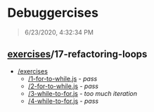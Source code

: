 # Debuggercises 

> 6/23/2020, 4:32:34 PM 

## [exercises](../README.md)/17-refactoring-loops 

- [/exercises](./exercises/README.md)
  - [/1-for-to-while.js](./exercises/README.md#1-for-to-whilejs) - _pass_ 
  - [/2-for-to-while.js](./exercises/README.md#2-for-to-whilejs) - _pass_ 
  - [/3-while-to-for.js](./exercises/README.md#3-while-to-forjs) - _too much iteration_ 
  - [/4-while-to-for.js](./exercises/README.md#4-while-to-forjs) - _pass_ 
